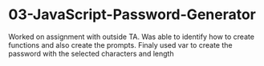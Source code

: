 # 03-JavaScript-Password-Generator
Worked on assignment with outside TA. Was able to identify how to create functions and also create the prompts. Finaly used var to create the password with the selected characters and length 

